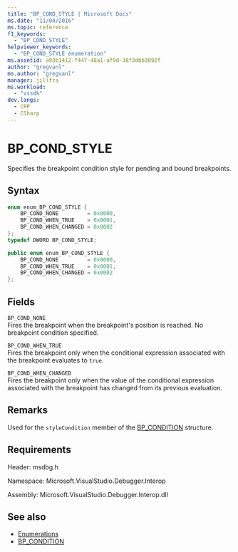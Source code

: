 ```yaml
---
title: "BP_COND_STYLE | Microsoft Docs"
ms.date: "11/04/2016"
ms.topic: reference
f1_keywords:
  - "BP_COND_STYLE"
helpviewer_keywords:
  - "BP_COND_STYLE enumeration"
ms.assetid: a93b1412-f447-48a1-af9d-38f3dbb3092f
author: "gregvanl"
ms.author: "gregvanl"
manager: jillfra
ms.workload:
  - "vssdk"
dev.langs:
  - CPP
  - CSharp
---
```

# BP_COND_STYLE
Specifies the breakpoint condition style for pending and bound breakpoints.

## Syntax

```cpp
enum enum_BP_COND_STYLE {
    BP_COND_NONE         = 0x0000,
    BP_COND_WHEN_TRUE    = 0x0001,
    BP_COND_WHEN_CHANGED = 0x0002
};
typedef DWORD BP_COND_STYLE;
```

```csharp
public enum enum_BP_COND_STYLE {
    BP_COND_NONE         = 0x0000,
    BP_COND_WHEN_TRUE    = 0x0001,
    BP_COND_WHEN_CHANGED = 0x0002
};
```

## Fields
`BP_COND_NONE`\
Fires the breakpoint when the breakpoint's position is reached. No breakpoint condition specified.

`BP_COND_WHEN_TRUE`\
Fires the breakpoint only when the conditional expression associated with the breakpoint evaluates to `true`.

`BP_COND_WHEN_CHANGED`\
Fires the breakpoint only when the value of the conditional expression associated with the breakpoint has changed from its previous evaluation.

## Remarks
Used for the `styleCondition` member of the [BP_CONDITION](../../../extensibility/debugger/reference/bp-condition.md) structure.

## Requirements
Header: msdbg.h

Namespace: Microsoft.VisualStudio.Debugger.Interop

Assembly: Microsoft.VisualStudio.Debugger.Interop.dll

## See also
- [Enumerations](../../../extensibility/debugger/reference/enumerations-visual-studio-debugging.md)
- [BP_CONDITION](../../../extensibility/debugger/reference/bp-condition.md)
